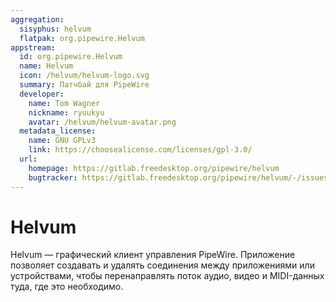 ```yaml
---
aggregation:
  sisyphus: helvum
  flatpak: org.pipewire.Helvum
appstream:
  id: org.pipewire.Helvum
  name: Helvum
  icon: /helvum/helvum-logo.svg
  summary: Патчбай для PipeWire
  developer:
    name: Tom Wagner
    nickname: ryuukyu
    avatar: /helvum/helvum-avatar.png
  metadata_license:
    name: GNU GPLv3
    link: https://choosealicense.com/licenses/gpl-3.0/
  url:
    homepage: https://gitlab.freedesktop.org/pipewire/helvum
    bugtracker: https://gitlab.freedesktop.org/pipewire/helvum/-/issues
---
```


# Helvum

Helvum — графический клиент управления PipeWire. Приложение позволяет создавать и удалять соединения между приложениями или устройствами, чтобы перенаправлять поток аудио, видео и MIDI-данных туда, где это необходимо.

<!--@include: @ru/apps/.parts/install/content-repo.md-->
<!--@include: @ru/apps/.parts/install/content-flatpak.md-->

